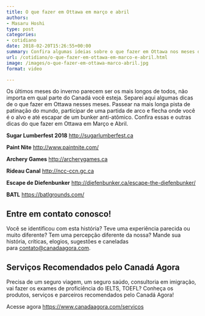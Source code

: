 ```yaml
---
title: O que fazer em Ottawa em março e abril
authors:
- Masaru Hoshi
type: post
categories:
- cotidiano
date: 2018-02-20T15:26:55+00:00
summary: Confira algumas ideias sobre o que fazer em Ottawa nos meses de Março e Abril, tente aproveitar os últimos meses do inverno enquanto aguardo a primavera trazer o que de melhor tem a oferecer.
url: /cotidiano/o-que-fazer-em-ottawa-em-marco-e-abril.html
image: /images/o-que-fazer-em-ottawa-marco-abril.jpg
format: video

---
```

Os últimos meses do inverno parecem ser os mais longos de todos, não importa em qual parte do Canadá você esteja. Separei aqui algumas dicas de o que fazer em Ottawa nesses meses. Passear na mais longa pista de patinação do mundo, participar de uma partida de arco e flecha onde você é o alvo e até escapar de um bunker anti-atômico. Confira essas e outras dicas do que fazer em Ottawa em Março e Abril.

**Sugar Lumberfest 2018**
<a href="http://sugarlumberfest.ca" target="_blank" rel="noopener">http://sugarlumberfest.ca</a>

**Paint Nite**
<a href="http://www.paintnite.com/" target="_blank" rel="noopener">http://www.paintnite.com/</a>

**Archery Games**
<a href="http://archerygames.ca" target="_blank" rel="noopener">http://archerygames.ca</a>

**Rideau Canal**
<a href="http://ncc-ccn.gc.ca" target="_blank" rel="noopener">http://ncc-ccn.gc.ca</a>

**Escape de Diefenbunker**
<a href="http://diefenbunker.ca/escape-the-diefenbunker/" target="_blank" rel="noopener">http://diefenbunker.ca/escape-the-diefenbunker/</a>

**BATL**
<a href="https://batlgrounds.com/" target="_blank" rel="noopener">https://batlgrounds.com/</a>

## Entre em contato conosco!

Você se identificou com esta história? Teve uma experiência parecida ou muito diferente? Tem uma percepção diferente da nossa? Mande sua história, críticas, elogios, sugestões e caneladas para <contato@canadaagora.com>.

## Serviços Recomendados pelo Canadá Agora

Precisa de um seguro viagem, um seguro saúdo, consultoria em imigração, vai fazer os exames de proficiência do IELTS, TOEFL? Conheça os produtos, serviços e parceiros recomendados pelo Canadá Agora!

Acesse agora <https://www.canadaagora.com/servicos>